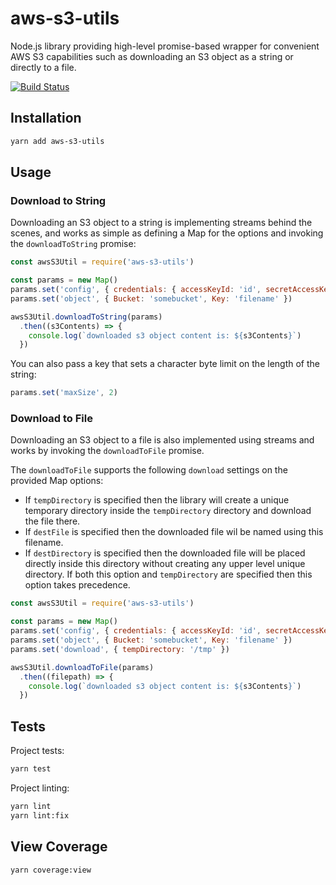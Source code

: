 # aws-s3-utils

Node.js library providing high-level promise-based wrapper for convenient AWS S3 capabilities such as downloading an S3 object as a string or directly to a file. 

[![Build Status](https://travis-ci.org/sidhyatikku/aws-s3-utils.svg?branch=master)](https://travis-ci.org/sidhyatikku/aws-s3-utils)

## Installation

```bash
yarn add aws-s3-utils
```

## Usage

### Download to String

Downloading an S3 object to a string is implementing streams behind the scenes, and works as simple as defining a Map for the options and invoking the `downloadToString` promise:

```js
const awsS3Util = require('aws-s3-utils')

const params = new Map()
params.set('config', { credentials: { accessKeyId: 'id', secretAccessKey: 'key' } })
params.set('object', { Bucket: 'somebucket', Key: 'filename' })

awsS3Util.downloadToString(params)
  .then((s3Contents) => {
  	console.log(`downloaded s3 object content is: ${s3Contents}`)
  })
```

You can also pass a key that sets a character byte limit on the length of the string:

```js
params.set('maxSize', 2)
```

### Download to File

Downloading an S3 object to a file is also implemented using streams and works by invoking the `downloadToFile` promise.

The `downloadToFile` supports the following `download` settings on the provided Map options:
* If `tempDirectory` is specified then the library will create a unique temporary directory inside the `tempDirectory` directory and download the file there.
* If `destFile` is specified then the downloaded file wil be named using this filename. 
* If `destDirectory` is specified then the downloaded file will be placed directly inside this directory without creating any upper level unique directory. If both this option and `tempDirectory` are specified then this option takes precedence.

```js
const awsS3Util = require('aws-s3-utils')

const params = new Map()
params.set('config', { credentials: { accessKeyId: 'id', secretAccessKey: 'key' } })
params.set('object', { Bucket: 'somebucket', Key: 'filename' })
params.set('download', { tempDirectory: '/tmp' })

awsS3Util.downloadToFile(params)
  .then((filepath) => {
  	console.log(`downloaded s3 object content is: ${s3Contents}`)
  })
```

## Tests

Project tests:

```bash
yarn test
```

Project linting:

```bash
yarn lint
yarn lint:fix
```

## View Coverage

```bash
yarn coverage:view
```

